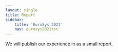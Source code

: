 ```yaml
---
layout: single
title: Report
sidebar:
    title: 'EuroSys 2021'
    nav: eurosys2021toc
---
```


We will publish our experience in as a small report.
